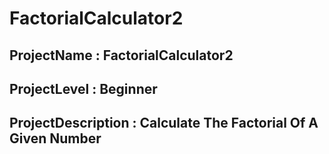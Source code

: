# FactorialCalculator2
## ProjectName : FactorialCalculator2
## ProjectLevel : Beginner
## ProjectDescription : Calculate The Factorial Of A Given Number